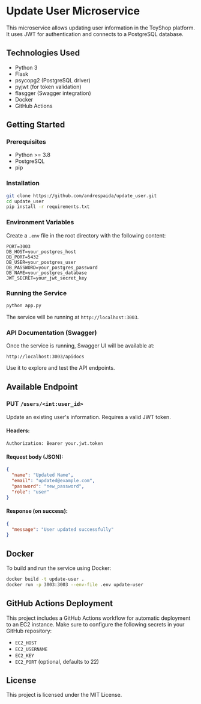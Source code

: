 # Update User Microservice

This microservice allows updating user information in the ToyShop platform. It uses JWT for authentication and connects to a PostgreSQL database.

## Technologies Used

- Python 3
- Flask
- psycopg2 (PostgreSQL driver)
- pyjwt (for token validation)
- flasgger (Swagger integration)
- Docker
- GitHub Actions

## Getting Started

### Prerequisites

- Python >= 3.8
- PostgreSQL
- pip

### Installation

```bash
git clone https://github.com/andrespaida/update_user.git
cd update_user
pip install -r requirements.txt
```

### Environment Variables

Create a `.env` file in the root directory with the following content:

```env
PORT=3003
DB_HOST=your_postgres_host
DB_PORT=5432
DB_USER=your_postgres_user
DB_PASSWORD=your_postgres_password
DB_NAME=your_postgres_database
JWT_SECRET=your_jwt_secret_key
```

### Running the Service

```bash
python app.py
```

The service will be running at `http://localhost:3003`.

### API Documentation (Swagger)

Once the service is running, Swagger UI will be available at:

```
http://localhost:3003/apidocs
```

Use it to explore and test the API endpoints.

## Available Endpoint

### PUT `/users/<int:user_id>`

Update an existing user's information. Requires a valid JWT token.

#### Headers:

```
Authorization: Bearer your.jwt.token
```

#### Request body (JSON):

```json
{
  "name": "Updated Name",
  "email": "updated@example.com",
  "password": "new_password",
  "role": "user"
}
```

#### Response (on success):

```json
{
  "message": "User updated successfully"
}
```

## Docker

To build and run the service using Docker:

```bash
docker build -t update-user .
docker run -p 3003:3003 --env-file .env update-user
```

## GitHub Actions Deployment

This project includes a GitHub Actions workflow for automatic deployment to an EC2 instance. Make sure to configure the following secrets in your GitHub repository:

- `EC2_HOST`
- `EC2_USERNAME`
- `EC2_KEY`
- `EC2_PORT` (optional, defaults to 22)

## License

This project is licensed under the MIT License.
